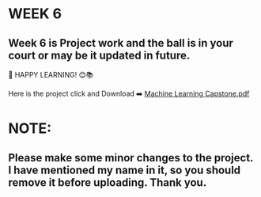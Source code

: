 # WEEK 6 
## Week 6 is Project work and the ball is in your court or may be it updated in future.
🌟 HAPPY LEARNING! 😊📚

Here is the project click and Download ➡️
[Machine Learning Capstone.pdf](https://github.com/iamvikramkumar/ibm_machine_learning_coursera/files/13214662/06_Machine.Learning.Capstone.pdf)

# NOTE:
## Please make some minor changes to the project. I have mentioned my name in it, so you should remove it before uploading. Thank you.
